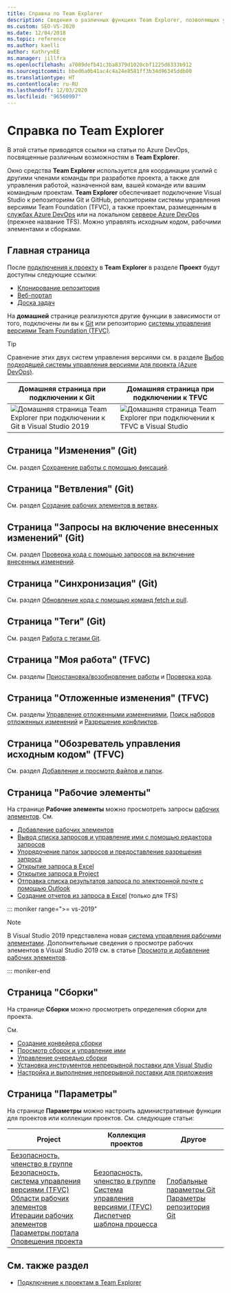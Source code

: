 ```yaml
---
title: Справка по Team Explorer
description: Сведения о различных функциях Team Explorer, позволяющих управлять работой и координировать усилия с другими членами команды при разработке проекта.
ms.custom: SEO-VS-2020
ms.date: 12/04/2018
ms.topic: reference
ms.author: kaelli
author: KathrynEE
ms.manager: jillfra
ms.openlocfilehash: a7089defb41c3ba8379d1020cbf1225d6333b912
ms.sourcegitcommit: bbed6a0b41ac4c4a24e8581ff3b34d96345ddb00
ms.translationtype: HT
ms.contentlocale: ru-RU
ms.lasthandoff: 12/03/2020
ms.locfileid: "96560997"
---
```

# <a name="team-explorer-reference"></a>Справка по Team Explorer

В этой статье приводятся ссылки на статьи по Azure DevOps, посвященные различным возможностям в **Team Explorer**.

Окно средства **Team Explorer** используется для координации усилий с другими членами команды при разработке проекта, а также для управления работой, назначенной вам, вашей команде или вашим командным проектам. **Team Explorer** обеспечивает подключение Visual Studio к репозиториям Git и GitHub, репозиториям системы управления версиями Team Foundation (TFVC), а также проектам, размещенным в [службах Azure DevOps](/azure/devops/user-guide/what-is-azure-devops-services) или на локальном [сервере Azure DevOps](/azure/devops/index-all) (прежнее название TFS). Можно управлять исходным кодом, рабочими элементами и сборками.

## <a name="home-page"></a>Главная страница

После [подключения к проекту](../connect-team-project.md) в **Team Explorer** в разделе **Проект** будут доступны следующие ссылки:

- [Клонирование репозитория](/azure/devops/repos/git/clone)
- [Веб-портал](/azure/devops/project/navigation/index)
- [Доска задач](/azure/devops/boards/sprints/task-board)

На **домашней** странице реализуются другие функции в зависимости от того, подключены ли вы к [Git](/azure/devops/repos/git/gitquickstart?view=vsts&tabs=visual-studio&preserve-view=true) или репозиторию [системы управления версиями Team Foundation (TFVC)](/azure/devops/repos/tfvc/overview).

> [!TIP]
> Сравнение этих двух систем управления версиями см. в разделе [Выбор подходящей системы управления версиями для проекта (Azure DevOps)](/azure/devops/repos/tfvc/comparison-git-tfvc).

| **Домашняя** страница при подключении к Git | **Домашняя** страница при подключении к TFVC |
| - | - |
| ![Домашняя страница Team Explorer при подключении к Git в Visual Studio 2019](media/team-explorer-reference/team-explorer-git.png) | ![Домашняя страница Team Explorer при подключении к TFVC в Visual Studio](media/team-explorer-reference/team-explorer-tfvc.png) |

## <a name="changes-page-git"></a>Страница "Изменения" (Git)

См. раздел [Сохранение работы с помощью фиксаций](/azure/devops/repos/git/commits).

## <a name="branches-page-git"></a>Страница "Ветвления" (Git)

См. раздел [Создание рабочих элементов в ветвях](/azure/devops/repos/git/branches).

## <a name="pull-requests-page-git"></a>Страница "Запросы на включение внесенных изменений" (Git)

См. раздел [Проверка кода с помощью запросов на включение внесенных изменений](/azure/devops/repos/git/pullrequest).

## <a name="sync-page-git"></a>Страница "Синхронизация" (Git)

См. раздел [Обновление кода с помощью команд fetch и pull](/azure/devops/repos/git/pulling).

## <a name="tags-page-git"></a>Страница "Теги" (Git)

См. раздел [Работа с тегами Git](/azure/devops/repos/git/git-tags).

## <a name="my-work-page-tfvc"></a>Страница "Моя работа" (TFVC)

См. разделы [Приостановка/возобновление работы](/azure/devops/repos/tfvc/suspend-your-work-manage-your-shelvesets) и [Проверка кода](/azure/devops/repos/tfvc/day-life-alm-developer-suspend-work-fix-bug-conduct-code-review).

## <a name="pending-changes-page-tfvc"></a>Страница "Отложенные изменения" (TFVC)

См. разделы [Управление отложенными изменениями](/azure/devops/repos/tfvc/develop-code-manage-pending-changes), [Поиск наборов отложенных изменений](/azure/devops/repos/tfvc/suspend-your-work-manage-your-shelvesets) и [Разрешение конфликтов](/azure/devops/repos/tfvc/resolve-team-foundation-version-control-conflicts).

## <a name="source-control-explorer-page-tfvc"></a>Страница "Обозреватель управления исходным кодом" (TFVC)

См. раздел [Добавление и просмотр файлов и папок](/azure/devops/repos/tfvc/add-files-server).

## <a name="work-items-page"></a>Страница "Рабочие элементы"

На странице **Рабочие элементы** можно просмотреть запросы [рабочих элементов](/azure/devops/boards/work-items/about-work-items). См.

- [Добавление рабочих элементов](/azure/devops/boards/backlogs/add-work-items)
- [Вывод списка запросов и управление ими с помощью редактора запросов](/azure/devops/boards/queries/using-queries)
- [Упорядочение папок запросов и предоставление разрешения запроса](/azure/devops/boards/queries/set-query-permissions)
- [Открытие запроса в Excel](/azure/devops/boards/backlogs/office/bulk-add-modify-work-items-excel)
- [Открытие запроса в Project](/azure/devops/boards/backlogs/office/create-your-backlog-tasks-using-project)
- [Отправка списка результатов запроса по электронной почте с помощью Outlook](/azure/devops/boards/queries/share-plans)
- [Создание отчетов из запроса в Excel](/azure/devops/report/excel/create-status-and-trend-excel-reports) (только для TFS)

::: moniker range=">= vs-2019"

> [!NOTE]
> В Visual Studio 2019 представлена новая [система управления рабочими элементами](/azure/devops/boards/work-items/set-work-item-experience-vs). Дополнительные сведения о просмотре рабочих элементов в Visual Studio 2019 см. в статье [Просмотр и добавление рабочих элементов](/azure/devops/boards/work-items/view-add-work-items).

::: moniker-end

## <a name="builds-page"></a>Страница "Сборки"

На странице **Сборки** можно просмотреть определения сборки для проекта.

См.

- [Создание конвейера сборки](/azure/devops/pipelines/tasks/index)
- [Просмотр сборок и управление ими](/azure/devops/pipelines/overview)
- [Управление очередью сборки](/azure/devops/pipelines/agents/pools-queues)
- [Установка инструментов непрерывной поставки для Visual Studio](/azure/devops/pipelines/apps/cd/azure/aspnet-core-to-acr#install-continuous-delivery-cd-tools-for-visual-studio-2017)
- [Настройка и выполнение непрерывной поставки для приложения](/azure/devops/pipelines/apps/cd/azure/aspnet-core-to-acr#configure-and-execute-continuous-delivery-cd-for-your-app)

## <a name="settings-page"></a>Страница "Параметры"

На странице **Параметры** можно настроить административные функции для проектов или коллекции проектов. См. следующие статьи:

| Project | Коллекция проектов | Другое |
| - | - | - |
| [Безопасность, членство в группе](/azure/devops/organizations/security/set-project-collection-level-permissions)<br/>[Безопасность, система управления версиями (TFVC)](/azure/devops/organizations/security/set-git-tfvc-repository-permissions)<br/>[Области рабочих элементов](/azure/devops/organizations/settings/set-area-paths)<br/>[Итерации рабочих элементов](/azure/devops/organizations/settings/set-iteration-paths-sprints)<br/>[Параметры портала](/azure/devops/report/sharepoint-dashboards/configure-or-add-a-project-portal)<br/>[Оповещения проекта](/azure/devops/notifications/howto-manage-team-notifications) | [Безопасность, членство в группе](/azure/devops/organizations/security/set-project-collection-level-permissions)<br/>[Система управления версиями (TFVC)](/azure/devops/repos/tfvc/decide-between-using-local-server-workspace)<br/>[Диспетчер шаблона процесса](/azure/devops/boards/work-items/guidance/manage-process-templates) | [Глобальные параметры Git](/azure/devops/repos/git/git-config)<br/>[Параметры репозитория Git](/azure/devops/repos/git/git-config) |

## <a name="see-also"></a>См. также раздел

- [Подключение к проектам в Team Explorer](../../ide/connect-team-project.md)